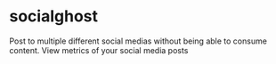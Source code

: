 # socialghost
Post to multiple different social medias without being able to consume content. 
View metrics of your social media posts 
